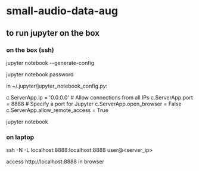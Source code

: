 # small-audio-data-aug

## to run jupyter on the box

### on the box (ssh)

jupyter notebook --generate-config

jupyter notebook password

in ~/.jupyter/jupyter_notebook_config.py:

c.ServerApp.ip = '0.0.0.0'  # Allow connections from all IPs
c.ServerApp.port = 8888     # Specify a port for Jupyter
c.ServerApp.open_browser = False
c.ServerApp.allow_remote_access = True

jupyter notebook

### on laptop

ssh -N -L localhost:8888:localhost:8888 user@<server_ip>

access http://localhost:8888 in browser
